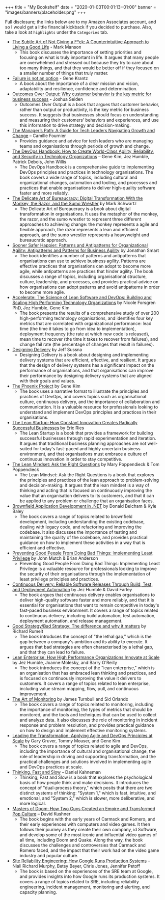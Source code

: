 +++
title = "My Bookshelf"
date = "2020-01-03T00:01:13+01:00"
banner = "images/banners/placeholder.png"
+++

Full disclosure; the links below are to my Amazon Associates account, and so I would get a little financial kickback if you decided to purchase. Also, take a look at `highlights` under the `Categories` tab.

* [The Subtle Art of Not Giving a F*ck: A Counterintuitive Approach to Living a Good Life](https://amzn.to/3WVKG8j) - Mark Manson
  * This book discusses the importance of setting priorities and focusing on what is truly important in life. It argues that many people are overwhelmed and stressed out because they try to care about too many things, and that they would be better off if they focused on a smaller number of things that truly matter.
* [Failure is not an option](https://amzn.to/3PUTqJL) - Gene Krantz
  * A book about the importance of a clear mission and vision, adaptability and resilience, confidence and determination.
* [Outcomes Over Output: Why customer behavior is the key metric for business success](https://amzn.to/311wRhC) - Joshua Seiden
  * Outcomes Over Output is a book that argues that customer behavior, rather than output or productivity, is the key metric for business success. It suggests that businesses should focus on understanding and measuring their customers' behaviors and experiences, and use this information to drive strategy and decision-making.
* [The Manager’s Path: A Guide for Tech Leaders Navigating Growth and Change](https://amzn.to/3pncLHW) – Camille Fournier
  * Provides guidance and advice for tech leaders who are managing teams and organisations through periods of growth and change.
* [The DevOps Handbook: How to Create World-Class Agility, Reliability, and Security in Technology Organizations](https://amzn.to/3EoHVTC) – Gene Kim, Jez Humble, Patrick Debois, John Willis
  * The DevOps Handbook is a comprehensive guide to implementing DevOps principles and practices in technology organisations. The book covers a wide range of topics, including cultural and organizational changes, automation and tooling, and processes and practices that enable organisations to deliver high-quality software faster and more reliably.
* [The Delicate Art of Bureaucracy: Digital Transformation With the Monkey, the Razor, and the Sumo Wrestler][schwartz2020] by Mark Schwartz
  * The Delicate Art of Bureaucracy is a book about digital transformation in organisations. It uses the metaphor of the monkey, the razor, and the sumo wrestler to represent three different approaches to achieving change: the monkey represents a agile and flexible approach, the razor represents a lean and efficient approach, and the sumo wrestler represents a heavyweight and bureaucratic approach.
* [Sooner Safer Happier: Patterns and Antipatterns for Organizational Agility: Antipatterns and Patterns for Business Agility][smart2020] by Jonathan Smart
  * The book identifies a number of patterns and antipatterns that organisations can use to achieve business agility. Patterns are effective practices that organisations can adopt to become more agile, while antipatterns are practices that hinder agility. The book discusses a range of topics, including organisational structure, culture, leadership, and processes, and provides practical advice on how organisations can adopt patterns and avoid antipatterns in order to become more agile.
* [Accelerate: The Science of Lean Software and DevOps: Building and Scaling High Performing Technology Organizations][forsgren2018] by Nicole Forsgren PhD, Jez Humble, Gene Kim
  * The book presents the results of a comprehensive study of over 200 high-performing technology organisations, and identifies four key metrics that are correlated with organizational performance: lead time (the time it takes to go from idea to implementation), deployment frequency (the rate at which new code is released), mean time to recover (the time it takes to recover from failures), and change fail rate (the percentage of changes that result in failures).
* [Designing Delivery][sussna2015] by Jeff Sussna
  * Designing Delivery is a book about designing and implementing delivery systems that are efficient, effective, and resilient. It argues that the design of delivery systems has a significant impact on the performance of organisations, and that organisations can improve their performance by designing delivery systems that are aligned with their goals and values.
* [The Phoenix Project][kim2018] by Gene Kim
  * The book uses a narrative format to illustrate the principles and practices of DevOps, and covers topics such as organisational culture, continuous delivery, and the importance of collaboration and communication. It is a valuable resource for professionals looking to understand and implement DevOps principles and practices in their organisations.
* [The Lean Startup: How Constant Innovation Creates Radically Successful Businesses][ries2011] by Eric Ries
  * The Lean Startup is a book that provides a framework for building successful businesses through rapid experimentation and iteration. It argues that traditional business planning approaches are not well-suited for today's fast-paced and highly uncertain business environment, and that organisations must embrace a culture of continuous innovation in order to stay competitive.
* [The Lean Mindset: Ask the Right Questions][poppendiek2013] by Mary Poppendieck & Tom Poppendieck
  * The Lean Mindset: Ask the Right Questions is a book that explores the principles and practices of the lean approach to problem-solving and decision-making. It argues that the lean mindset is a way of thinking and acting that is focused on continuously improving the value that an organisation delivers to its customers, and that it can be applied to any problem or challenge that an organisation faces.
* [Brownfield Application Development in .NET][belcham2010] by Donald Belcham & Kyle Baley
  * The book covers a range of topics related to brownfield development, including understanding the existing codebase, dealing with legacy code, and refactoring and improving the codebase. It also discusses the importance of testing and maintaining the quality of the codebase, and provides practical guidance on how to implement these activities in a way that is efficient and effective.
* [Preventing Good People From Doing Bad Things: Implementing Least Privilege][mutch2011] by John Mutch & Brian Anderson
  * Preventing Good People From Doing Bad Things: Implementing Least Privilege is a valuable resource for professionals looking to improve the security of their organisations through the implementation of least privilege principles and practices.
* [Continuous Delivery: Reliable Software Releases Through Build, Test, and Deployment Automation][humble2010] by Jez Humble & David Farley
  * The book argues that continuous delivery enables organisations to deliver high-quality software faster and more reliably, and that it is essential for organisations that want to remain competitive in today's fast-paced business environment. It covers a range of topics related to continuous delivery, including build automation, test automation, deployment automation, and release management.
* [Good Strategy/Bad Strategy: The difference and why it matters][rumelt2017] by Richard Rumelt
  * The book introduces the concept of "the lethal gap," which is the gap between a company's ambition and its ability to execute. It argues that bad strategies are often characterised by a lethal gap, and that they can lead to failure.
* [Lean Enterprise: How High Performance Organizations Innovate at Scale][molesky2015] by Jez Humble, Joanne Molesky, and Barry O'Reilly
  * The book introduces the concept of the "lean enterprise," which is an organisation that has embraced lean thinking and practices, and is focused on continuously improving the value it delivers to customers. It covers a range of topics related to lean enterprise, including value stream mapping, flow, pull, and continuous improvement.
* [The Art of Monitoring][turnbull2016] by James Turnbull and Sid Orlando
  * The book covers a range of topics related to monitoring, including the importance of monitoring, the types of metrics that should be monitored, and the tools and techniques that can be used to collect and analyze data. It also discusses the role of monitoring in incident response and problem resolution, and provides practical guidance on how to design and implement effective monitoring systems.
* [Leading the Transformation: Applying Agile and DevOps Principles at Scale][gruver2015] by Gary Gruver, Tommy Mouser, and Gene Kim
  * The book covers a range of topics related to agile and DevOps, including the importance of cultural and organisational change, the role of leadership in driving and supporting transformation, and the practical challenges and solutions involved in implementing agile and DevOps practices at scale.
* [Thinking, Fast and Slow](https://amzn.to/3FpYBLO) – Daniel Kahneman
  * Thinking, Fast and Slow is a book that explores the psychological basis of how people think and make decisions. It introduces the concept of "dual-process theory," which posits that there are two distinct systems of thinking: "System 1," which is fast, intuitive, and emotional, and "System 2," which is slower, more deliberative, and more logical.
* [Masters of Doom: How Two Guys Created an Empire and Transformed Pop Culture](https://amzn.to/3EkiylK) – David Kushner
  * The book begins with the early years of Carmack and Romero, and their early experiences with computers and video games. It then follows their journey as they create their own company, id Software, and develop some of the most iconic and influential video games of all time, including Doom and Quake. Along the way, the book discusses the challenges and controversies that Carmack and Romero faced, and the impact that their work had on the video game industry and popular culture.
* [Site Reliability Engineering: How Google Runs Production Systems](https://amzn.to/3str67C) – Niall Richard Murphy, Betsy Beyer, Chris Jones, Jennifer Petoff
  * The book is based on the experiences of the SRE team at Google, and provides insights into how Google runs its production systems. It covers a range of topics related to SRE, including reliability engineering, incident management, monitoring and alerting, and capacity planning.

[forsgren2018]: https://amzn.to/2yOwRiz
[sussna2015]: https://amzn.to/2PF4rit
[kim2018]: https://www.amazon.co.uk/gp/product/1942788290?ie=UTF8&tag=rossinspi-21&camp=1634&linkCode=xm2&creativeASIN=1942788290
[ries2011]: https://www.amazon.co.uk/gp/product/0670921602?ie=UTF8&tag=rossinspi-21&camp=1634&linkCode=xm2&creativeASIN=0670921602
[poppendiek2013]: https://www.amazon.co.uk/gp/product/0321896904/ref=as_li_tl?ie=UTF8&camp=1634&creative=6738&creativeASIN=0321896904&linkCode=as2&tag=rossinspi-21&linkId=edcc514dbaf35dd178b6e44f2a0c3b3b
[belcham2010]: https://www.amazon.co.uk/gp/product/1933988711/ref=as_li_tl?ie=UTF8&camp=1634&creative=6738&creativeASIN=1933988711&linkCode=as2&tag=rossinspi-21&linkId=93c00d3662db41b859fe0a876aadc5a9
[mutch2011]: https://www.amazon.co.uk/gp/product/B00642246Q?ie=UTF8&tag=rossinspi-21&camp=1634&linkCode=xm2&creativeASIN=B00642246Q
[humble2010]: https://www.amazon.co.uk/gp/product/0321601912?ie=UTF8&tag=rossinspi-21&camp=1634&linkCode=xm2&creativeASIN=0321601912
[rumelt2017]: https://amzn.to/39vIRav
[molesky2015]: https://amzn.to/2tkBe64
[turnbull2016]: https://amzn.to/35i4fN9
[gruver2015]: https://amzn.to/2Qgl0E9
[smart2020]: https://amzn.to/3sZRPpD
[schwartz2020]: https://amzn.to/3d0lutn